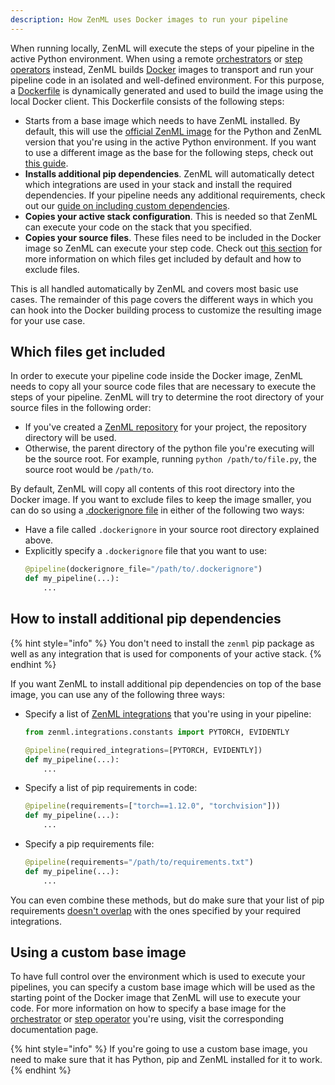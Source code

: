 ```yaml
---
description: How ZenML uses Docker images to run your pipeline
---
```


When running locally, ZenML will execute the steps of your pipeline in the
active Python environment. When using a remote [orchestrators](../../mlops_stacks/orchestrators/)
or [step operators](../../mlops_stacks/step_operators/overview.md) instead,
ZenML builds [Docker](https://www.docker.com/) images to transport and
run your pipeline code in an isolated and well-defined environment.
For this purpose, a [Dockerfile](https://docs.docker.com/engine/reference/builder/) is dynamically generated and used
to build the image using the local Docker client. This Dockerfile consists of the following steps:
* Starts from a base image which needs to have ZenML installed. By default, this will use the [official ZenML image](https://hub.docker.com/r/zenmldocker/zenml/) for the Python and ZenML version that you're using in the active Python environment. If you want to use a different image as the base for the following steps, check out [this guide](#using-a-custom-base-image).
* **Installs additional pip dependencies**. ZenML will automatically detect which integrations are used in your stack and install the required dependencies.
If your pipeline needs any additional requirements, check out our [guide on including custom dependencies](#how-to-install-additional-pip-dependencies).
* **Copies your active stack configuration**. This is needed so that ZenML can execute your code on the stack that you specified.
* **Copies your source files**. These files need to be included in the Docker image so ZenML can execute your step code. Check out [this section](#which-files-get-included) for more information on which files get included by default and how to exclude files.

This is all handled automatically by ZenML and covers most basic use cases.
The remainder of this page covers the different ways in which you can hook into
the Docker building process to customize the resulting image for your use case.

## Which files get included

In order to execute your pipeline code inside the Docker image, ZenML needs to 
copy all your source code files that are necessary to execute the steps of your
pipeline.
ZenML will try to determine the root directory of your source files in the following order:
* If you've created a 
[ZenML repository](../stacks-profiles-repositories/stacks_profiles_repositories.md#repositories)
for your project, the repository directory will be used.
* Otherwise, the parent directory of the python file you're executing will be the source root.
For example, running `python /path/to/file.py`, the source root would be `/path/to`.

By default, ZenML will copy all contents of this root directory into the Docker image.
If you want to exclude files to keep the image smaller, you can do so using a [.dockerignore
file](https://docs.docker.com/engine/reference/builder/#dockerignore-file) in either of the 
following two ways:
* Have a file called `.dockerignore` in your source root directory explained above.
* Explicitly specify a `.dockerignore` file that you want to use:
    ```python
    @pipeline(dockerignore_file="/path/to/.dockerignore")
    def my_pipeline(...):
        ...
    ```
## How to install additional pip dependencies

{% hint style="info" %}
You don't need to install the `zenml` pip package as well as
any integration that is used for components of your active stack.
{% endhint %}

If you want ZenML to install additional pip dependencies on top of the base image, you
can use any of the following three ways:
* Specify a list of [ZenML integrations]() that you're using in your pipeline:
    ```python
    from zenml.integrations.constants import PYTORCH, EVIDENTLY

    @pipeline(required_integrations=[PYTORCH, EVIDENTLY])
    def my_pipeline(...):
        ...
    ```
* Specify a list of pip requirements in code:
    ```python
    @pipeline(requirements=["torch==1.12.0", "torchvision"]))
    def my_pipeline(...):
        ...
    ```
* Specify a pip requirements file:
    ```python
    @pipeline(requirements="/path/to/requirements.txt")
    def my_pipeline(...):
        ...
    ```

You can even combine these methods, but do make sure that your
list of pip requirements [doesn't overlap](../../resources/best-practices.md#do-not-overlap-requiredintegrations-and-requirements) with the ones
specified by your required integrations.

## Using a custom base image

To have full control over the environment which is used to execute your pipelines,
you can specify a custom base image which will be used as the starting point of the 
Docker image that ZenML will use to execute your code. For more information on how 
to specify a base image for the [orchestrator](../../mlops_stacks/orchestrators/overview.md)
or [step operator](../../mlops_stacks/step_operators/overview.md) you're using, visit 
the corresponding documentation page.

{% hint style="info" %}
If you're going to use a custom base image, you need to make sure that it has Python, pip and 
ZenML installed for it to work.
{% endhint %}
